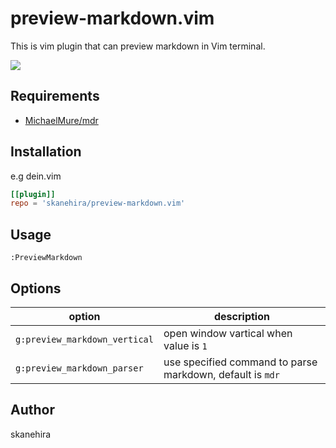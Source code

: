# preview-markdown.vim
This is vim plugin that can preview markdown in Vim terminal.

![](https://i.imgur.com/ME5HBWP.png)

## Requirements
- [MichaelMure/mdr](https://github.com/MichaelMure/mdr)

## Installation
e.g dein.vim

```toml
[[plugin]]
repo = 'skanehira/preview-markdown.vim'
```

## Usage
```vim
:PreviewMarkdown
```

## Options
| option                        | description                                               |
|-------------------------------|-----------------------------------------------------------|
| `g:preview_markdown_vertical` | open window vartical when value is `1`                    |
| `g:preview_markdown_parser`   | use specified command to parse markdown, default is `mdr` |

## Author
skanehira
